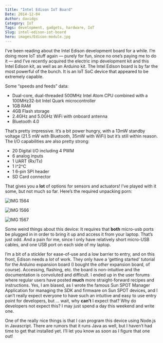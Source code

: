 ```yaml
---
title: "Intel Edison IoT Board"
Date: 2014-12-04
Author: davidgs
Category: IoT
Tags: development, gadgets, hardware, IoT
Slug: intel-edison-iot-board
hero: images/Edison-module.jpg
---
```


I’ve been reading about the Intel Edison development board for a while. I’m doing more IoT stuff again — purely for fun, since no one’s paying me to do it — and I’ve recently acquired the electric imp development kit and this Intel Edison kit, as well as an Arduino kit. The Intel Edison board is by far the most powerful of the bunch. It is an IoT SoC device that appeared to be extremely capable.

Some “speeds and feeds” data:

- Dual-core, dual-threaded 500MHz Intel Atom CPU combined with a 100MHz32-bit Intel Quark microcontroller
- 1GB RAM
- 4GB Flash storage
- 2.4GHz and 5.0GHz WiFi with onboard antenna
- Bluetooth 4.0

That’s pretty impressive. It’s a bit power hungry, with a 13mW standby voltage (21.5 mW with Bluetooth, 35mW with WiFi) but it’s still within reason. The I/O capabilities are also pretty strong:

- 20 Digital I/O including 4 PWM
- 6 analog inputs
- 1 UART (Rx/Tx)
- 1 I^2^C
- 1 6-pin SPI header
- SD Card connector

That gives you a **lot** of options for sensors and actuators! I’ve played with it some, but not much so far. Here’s the required unpacking porn:

![IMG 1564](/posts/category/iot/iot-hardware/images/IMG_1564.jpg)

![IMG 1566](/posts/category/iot/iot-hardware/images/IMG_1566.jpg)

![IMG 1567](/posts/category/iot/iot-hardware/images/IMG_1567.jpg)

Some weird things about this device: It requires that **both** micro-usb ports be plugged in in order to bring it up and access it from your laptop. That’s just odd. And a pain for me, since I only have relatively short micro-USB cables, and one USB port on each side of my laptop.

I’m a bit of a stickler for ease-of-use and a low barrier to entry, and on this front, Edison needs a *lot* of work. They only have a ‘getting started’ tutorial for the Arduino expansion board (I bought the *other* expansion board, of course). Accessing, flashing, etc. the board is non-intuitive and the documentation is convoluted and difficult. I ended up in the user forums where regular users have posted **much** more straight-forward recipes and instructions. Yes, I am biased, as I wrote the famous Sun SPOT Manager Application for managing the SDK and firmware on Sun SPOT devices, and I can’t really expect everyone to have such an intuitive and easy to use entry point for developers, but … wait, why **can’t** I expect that? Why do developers not expect this? I may just spend a day this weekend and write one.

One of the really nice things is that I can program this device using Node.js in Javascript. There are rumors that it runs Java as well, but I haven’t had time to get that installed yet. I’ll let you know as soon as I figure that one out!

 
